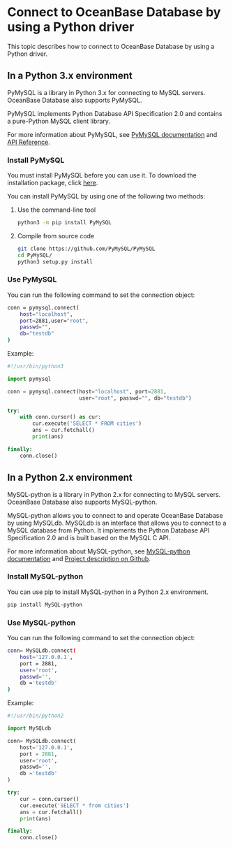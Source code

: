 # Connect to OceanBase Database by using a Python driver

This topic describes how to connect to OceanBase Database by using a Python driver.

## In a Python 3.x environment

PyMySQL is a library in Python 3.x for connecting to MySQL servers. OceanBase Database also supports PyMySQL.

PyMySQL implements Python Database API Specification 2.0 and contains a pure-Python MySQL client library.

For more information about PyMySQL, see [PyMySQL documentation](https://pypi.org/project/PyMySQL/) and [API Reference](https://pymysql.readthedocs.io/en/latest/modules/index.html).

### Install PyMySQL

You must install PyMySQL before you can use it. To download the installation package, click [here](https://github.com/PyMySQL/PyMySQL).

You can install PyMySQL by using one of the following two methods:

1. Use the command-line tool

   ```bash
   python3 -m pip install PyMySQL
   ```

2. Compile from source code

   ```bash
   git clone https://github.com/PyMySQL/PyMySQL
   cd PyMySQL/
   python3 setup.py install
   ```

### Use PyMySQL

You can run the following command to set the connection object:

```bash
conn = pymysql.connect(
    host="localhost",
    port=2881,user="root",
    passwd="",
    db="testdb"
)
```

Example:

```python
#!/usr/bin/python3

import pymysql

conn = pymysql.connect(host="localhost", port=2881,
                       user="root", passwd="", db="testdb")

try:
    with conn.cursor() as cur:
        cur.execute('SELECT * FROM cities')
        ans = cur.fetchall()
        print(ans)

finally:
    conn.close()
```

## In a Python 2.x environment

MySQL-python is a library in Python 2.x for connecting to MySQL servers. OceanBase Database also supports MySQL-python.

MySQL-python allows you to connect to and operate OceanBase Database by using MySQLdb. MySQLdb is an interface that allows you to connect to a MySQL database from Python. It implements the Python Database API Specification 2.0 and is built based on the MySQL C API.

For more information about MySQL-python, see [MySQL-python documentation](https://pypi.org/project/MySQL-python/) and [Project description on Github](https://github.com/farcepest/MySQLdb1).

### Install MySQL-python

You can use pip to install MySQL-python in a Python 2.x environment.

```bash
pip install MySQL-python
```

### Use MySQL-python

You can run the following command to set the connection object:

```bash
conn= MySQLdb.connect(
    host='127.0.0.1',
    port = 2881,
    user='root',
    passwd='',
    db ='testdb'
)    
```

Example:

```python
#!/usr/bin/python2

import MySQLdb

conn= MySQLdb.connect(
    host='127.0.0.1',
    port = 2881,
    user='root',
    passwd='',
    db ='testdb'
)

try:
    cur = conn.cursor()
    cur.execute('SELECT * from cities')
    ans = cur.fetchall()
    print(ans)

finally:
    conn.close()
```
